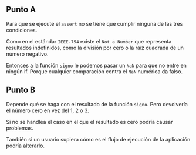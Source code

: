 ## Punto A
Para que se ejecute el `assert` no se tiene que cumplir ninguna de las tres condiciones. 

Como en el estándar `IEEE-754` existe el `Not a Number` que representa resultados indefinidos, como la división por cero o la raíz cuadrada de un número negativo.

Entonces a la función `signo` le podemos pasar un `NaN` para que no entre en ningún if. Porque cualquier comparación contra el `NaN` numérica da falso. 

## Punto B
Depende qué se haga con el resultado de la función `signo`. Pero devolvería el número cero en vez del 1, 2 o 3. 

Si no se handlea el caso en el que el resultado es cero podría causar problemas. 

También si un usuario supiera cómo es el flujo de ejecución de la aplicación podría alterarlo. 

